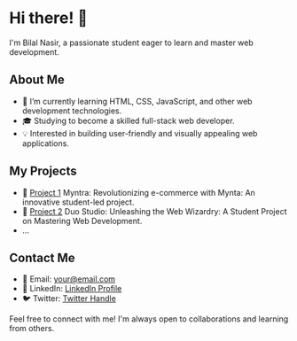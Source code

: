 # Hi there! 👋

I'm Bilal Nasir, a passionate student eager to learn and master web development.

## About Me

- 🌱 I’m currently learning HTML, CSS, JavaScript, and other web development technologies.
- 🎓 Studying to become a skilled full-stack web developer.
- 💡 Interested in building user-friendly and visually appealing web applications.

## My Projects

- 🚀 [Project 1](https://github.com/bilalnasirkhan9/Cynthia-Ugwu) Myntra: Revolutionizing e-commerce with Mynta: An innovative student-led project.
- 🚀 [Project 2](https://github.com/bilalnasirkhan9/Duo-Studio) Duo Studio: Unleashing the Web Wizardry: A Student Project on Mastering Web Development. 
- ...

## Contact Me

- 📧 Email: your@email.com
- 🔗 LinkedIn: [LinkedIn Profile](https://www.linkedin.com/in/bilal-nasir-engage/)
- 🐦 Twitter: [Twitter Handle](https://twitter.com/bilalnasirkhan9)

Feel free to connect with me! I'm always open to collaborations and learning from others.
